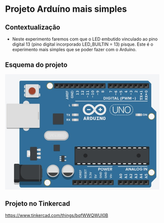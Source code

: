 # Projeto Arduíno mais simples

## Contextualização

- Neste experimento faremos com que o LED embutido vinculado ao pino digital 13 (pino digital incorporado LED_BUILTIN = 13) pisque. Este é o experimento  mais simples que se poder fazer com o Arduíno.

## Esquema do projeto

![Esquema do projeto](esquema_projeto.jpg)

## Projeto no Tinkercad

https://www.tinkercad.com/things/bqfWWQWUI0B